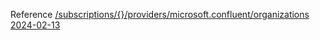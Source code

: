 Reference [/subscriptions/{}/providers/microsoft.confluent/organizations 2024-02-13](/Resources/mgmt-plane/L3N1YnNjcmlwdGlvbnMve30vcHJvdmlkZXJzL21pY3Jvc29mdC5jb25mbHVlbnQvb3JnYW5pemF0aW9ucw==/2024-02-13.xml)
